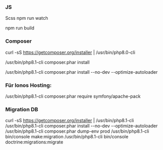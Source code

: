 
### JS
Scss npm run watch

npm run build

### Composer
curl -sS https://getcomposer.org/installer | /usr/bin/php8.0-cli

/usr/bin/php8.1-cli composer.phar install

/usr/bin/php8.1-cli composer.phar install --no-dev --optimize-autoloader


### Für Ionos Hosting:

/usr/bin/php8.1-cli composer.phar require symfony/apache-pack


### Migration DB
curl -sS https://getcomposer.org/installer | /usr/bin/php8.1-cli
/usr/bin/php8.1-cli composer.phar install --no-dev --optimize-autoloader
/usr/bin/php8.1-cli composer.phar dump-env prod
/usr/bin/php8.1-cli bin/console make:migration
/usr/bin/php8.1-cli bin/console doctrine:migrations:migrate